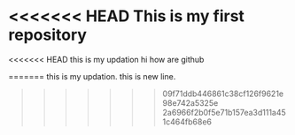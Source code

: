 <<<<<<< HEAD
This is my first repository
=======
<<<<<<< HEAD
this is my updation
hi how are github


=======
this is my updation.
this is new line.
>>>>>>> 09f71ddb446861c38cf126f9621e98e742a5325e
>>>>>>> 2a6966f2b0f5e71b157ea3d111a451c464fb68e6
